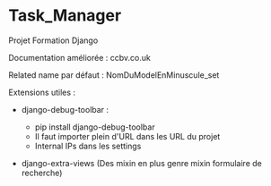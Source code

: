 # Task_Manager
Projet Formation Django

Documentation améliorée : ccbv.co.uk

Related name par défaut : NomDuModelEnMinuscule_set

Extensions utiles :

  - django-debug-toolbar :
    - pip install django-debug-toolbar
    - Il faut importer plein d'URL dans les URL du projet
    - Internal IPs dans les settings
    
  - django-extra-views (Des mixin en plus genre mixin formulaire de recherche)
